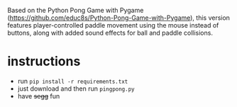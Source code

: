 
Based on the Python Pong Game with Pygame (https://github.com/educ8s/Python-Pong-Game-with-Pygame), this version features player-controlled paddle movement using the mouse instead of buttons, along with added sound effects for ball and paddle collisions.

# instructions
- run `pip install -r requirements.txt`
- just download and then run `pingpong.py`
- have ~~segg~~ fun 


